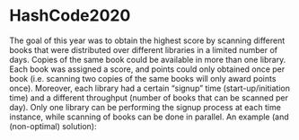 # HashCode2020
The goal of this year was to obtain the highest score by scanning different books that were distributed over different libraries in a limited number of days. Copies of the same book could be available in more than one library. Each book was assigned a score, and points could only obtained once per book (i.e. scanning two copies of the same books will only award points once). Moreover, each library had a certain “signup” time (start-up/initiation time) and a different throughput (number of books that can be scanned per day). Only one library can be performing the signup process at each time instance, while scanning of books can be done in parallel. An example (and (non-optimal) solution):
